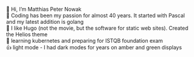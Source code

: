 👋 Hi, I’m Matthias Peter Nowak \
👀 Coding has been my passion for almost 40 years. It started with Pascal and my latest addition is golang \
🌱 I like Hugo (not the movie, but the software for static web sites). Created the Helios theme \
📖 learning kubernetes and preparing for ISTQB foundation exam \
👍 light mode - I had dark modes for years on amber and green displays 
